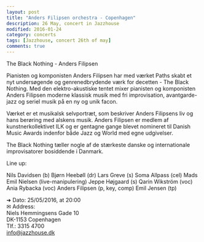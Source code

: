 ```yaml
---
layout: post
title: "Anders Filipsen orchestra - Copenhagen"
description: 26 May, concert in Jazzhouse
modified: 2016-01-24
category: concerts
tags: [Jazzhouse, concert 26th of may]
comments: true
---
```

The Black Nothing - Anders Filipsen

Pianisten og komponisten Anders Filipsen har med værket Paths skabt et nyt undersøgende og genrenedbrydende værk for decetten - The Black Nothing. Med den elektro-akustiske tentet mixer pianisten og komponisten Anders Filipsen moderne klassisk musik med fri improvisation, avantgarde-jazz og seriel musik på en ny og unik facon.

Værket er et musikalsk selvportræt, som beskriver Anders Filipsens liv og hans berøring med alskens musik. Anders Filipsen er medlem af kunstnerkollektivet ILK og er gentagne gange blevet nomineret til Danish Music Awards indenfor både Jazz og World med egne udgivelser.

The Black Nothing tæller nogle af de stærkeste danske og internationale improvisatorer bosiddende i Danmark. 


Line up:

Nils Davidsen (b)
Bjørn Heebøll (dr)
Lars Greve (s)
Soma Allpass (cel)
Mads Emil Nielsen (live-manipulering)
Jeppe Højgaard (s)
Qarin Wikström (voc)
Ania Rybacka (voc)
Anders Filipsen (p, key, comp)
Emil Jensen (tp)


➜ Dato: 25/05/2016, at 20:00<br>
✉ Address:<br>
Niels Hemmingsens Gade 10<br>
DK-1153 Copenhagen<br>
Tlf.: 3315 4700<br>
info@jazzhouse.dk<br>






